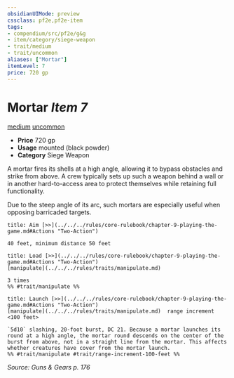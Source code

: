 ```yaml
---
obsidianUIMode: preview
cssclass: pf2e,pf2e-item
tags:
- compendium/src/pf2e/g&g
- item/category/siege-weapon
- trait/medium
- trait/uncommon
aliases: ["Mortar"]
itemLevel: 7
price: 720 gp
---
```

# Mortar *Item 7*  
[medium](../../../rules/traits/medium-b1.md)  [uncommon](../../../rules/traits/uncommon.md)  

- **Price** 720 gp
- **Usage** mounted (black powder)
- **Category** Siege Weapon

A mortar fires its shells at a high angle, allowing it to bypass obstacles and strike from above. A crew typically sets up such a weapon behind a wall or in another hard-to-access area to protect themselves while retaining full functionality.

Due to the steep angle of its arc, such mortars are especially useful when opposing barricaded targets.

```ad-embed-ability
title: Aim [>>](../../../rules/core-rulebook/chapter-9-playing-the-game.md#Actions "Two-Action")

40 feet, minimum distance 50 feet
```

```ad-embed-ability
title: Load [>>](../../../rules/core-rulebook/chapter-9-playing-the-game.md#Actions "Two-Action")
[manipulate](../../../rules/traits/manipulate.md)  

3 times  
%% #trait/manipulate %%
```

```ad-embed-ability
title: Launch [>>](../../../rules/core-rulebook/chapter-9-playing-the-game.md#Actions "Two-Action")
[manipulate](../../../rules/traits/manipulate.md)  range increment <100 feet>  

`5d10` slashing, 20-foot burst, DC 21. Because a mortar launches its round at a high angle, the mortar round descends on the center of the burst from above, not in a straight line from the mortar. This affects whether creatures have cover from the mortar launch.  
%% #trait/manipulate #trait/range-increment-100-feet %%
```

*Source: Guns & Gears p. 176*

